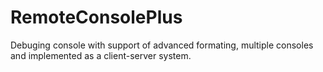 RemoteConsolePlus
=================

Debuging console with support of advanced formating, multiple consoles and implemented as a client-server system.
